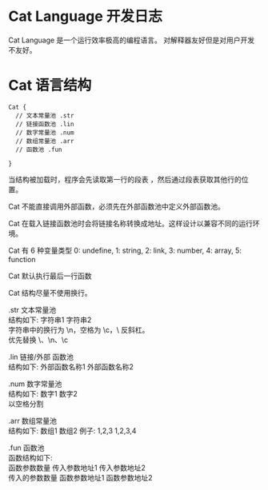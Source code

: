 # Cat Language 开发日志

Cat Language 是一个运行效率极高的编程语言。
对解释器友好但是对用户开发不友好。

# Cat 语言结构

```
Cat {  
  // 文本常量池 .str  
  // 链接函数池 .lin  
  // 数字常量池 .num  
  // 数组常量池 .arr  
  // 函数池 .fun  

}
```

当结构被加载时，程序会先读取第一行的段表
，然后通过段表获取其他行的位置。

Cat 不能直接调用外部函数，必须先在外部函数池中定义外部函数池。

Cat 在载入链接函数池时会将链接名称转换成地址。这样设计以兼容不同的运行环境。

Cat 有 6 种变量类型 0: undefine, 1: string, 2: link, 3: number, 4: array, 5: function

Cat 默认执行最后一行函数

Cat 结构尽量不使用换行。

.str 文本常量池  
结构如下: 字符串1 字符串2  
字符串中的换行为 \n，空格为 \c，\\ 反斜杠。  
优先替换 \\、\n、\c  

.lin 链接/外部 函数池  
结构如下: 外部函数名称1 外部函数名称2

.num 数字常量池  
结构如下: 数字1 数字2  
以空格分割

.arr 数组常量池  
结构如下: 数组1 数组2
例子: 1,2,3 1,2,3,4

.fun 函数池  
函数结构如下:  
函数参数数量 传入参数地址1 传入参数地址2  
传入的参数数量 函数参数地址1 函数参数地址2

